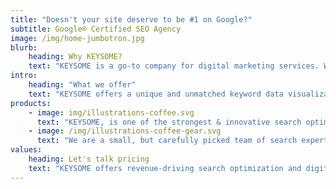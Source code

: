 ```yaml
---
title: "Doesn't your site deserve to be #1 on Google?"
subtitle: Google® Certified SEO Agency
image: /img/home-jumbotron.jpg
blurb:
    heading: Why KEYSOME?
    text: "KEYSOME is a go-to company for digital marketing services. We offer premier services for data-driven search engine optimization, digital marketing & PPC. We provide affordable search optimization services to startups that bank their revenue on organic traffic and conversion-driven engagement."
intro:
    heading: "What we offer"
    text: "KEYSOME offers a unique and unmatched keyword data visualization, competitor analysis and link research. With a well-trained team and robust process, we offer our clients a wide range of search optimization-related services, supplemented by industry-ready search strategies."
products:
    - image: img/illustrations-coffee.svg
      text: "KEYSOME, is one of the strongest & innovative search optimization agency. We're pround to care to make a social impact and support local communities. Check our blogs, or contact us directly to learn more about us."
    - image: /img/illustrations-coffee-gear.svg
      text: "We are a small, but carefully picked team of search experts armed with the right gear and tools for every kind of experience level. No matter if your company is small or big, we just want to bring you value-for-money services."
values:
    heading: Let's talk pricing
    text: "KEYSOME offers revenue-driving search optimization and digital marketing strategy for forward-thinking teams. The real question is — How much is your time worth? KEYSOME is a startup for anyone who believes great ideas deserve its best. No idea is a bad idea. Its an exciting activity full of hope and promise, full of expectations. Get it right and you are one third of the way there! We tackle the most challenging problems & build products that have real impact. We turn any real-world use-cases into enduring products & passionately crafted platforms. Intelligent marketing solutions are at the heart of everything we do."
---
```


